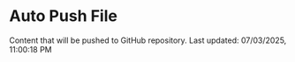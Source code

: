 # Auto Push File

Content that will be pushed to GitHub repository.
Last updated: 07/03/2025, 11:00:18 PM